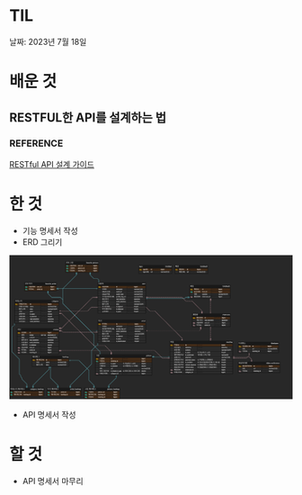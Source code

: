 # TIL

날짜: 2023년 7월 18일

# 배운 것

## RESTFUL한 API를 설계하는 법

### REFERENCE

[RESTful API 설계 가이드](https://sanghaklee.tistory.com/57)

# 한 것

- 기능 명세서 작성
- ERD 그리기

![ERD.png](img/2023-07-18-TIL-조성찬erd.png)

- API 명세서 작성

# 할 것

- API 명세서 마무리
